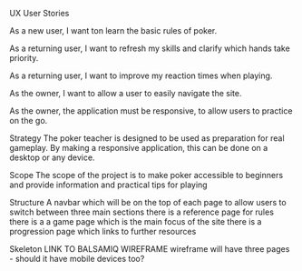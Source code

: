 UX
User Stories

As a new user, I want ton learn the basic rules of poker.

As a returning user, I want to refresh my skills and clarify which hands take priority.

As a returning user, I want to improve my reaction times when playing.

As the owner, I want to allow a user to easily navigate the site.

As the owner, the application must be responsive, to allow users to practice on the go.

Strategy
The poker teacher is designed to be used as preparation for real gameplay. 
By making a responsive application, this can be done on a desktop or any device.

Scope
The scope of the project is to make poker accessible to beginners and provide information and practical tips for playing

Structure
A navbar which will be on the top of each page to allow users to switch between three main sections
there is a reference page for rules
there is a a game page which is the main focus of the site
there is a progression page which links to further resources

Skeleton
LINK TO BALSAMIQ WIREFRAME
wireframe will have three pages - should it have mobile devices too? 
